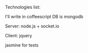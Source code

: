Technologies list:

I'll write in coffeescript
DB is mongodb

Server:
	node.js + socket.io
	
Client:
	jquery
	
jasmine for tests